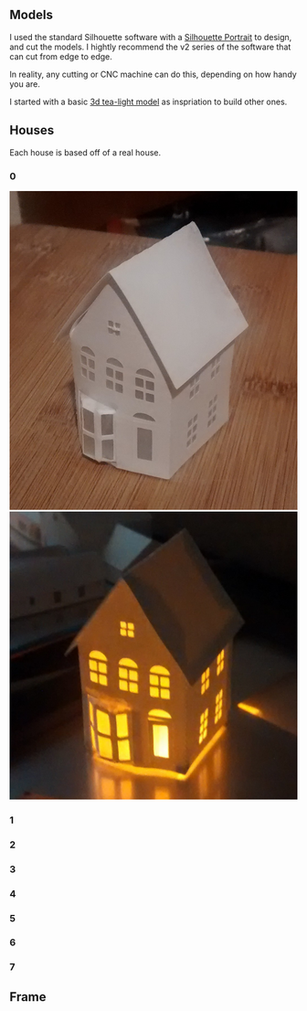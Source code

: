 ## Models

I used the standard Silhouette software with a
[Silhouette Portrait](http://www.silhouetteamerica.com/shop/machines/portrait)
to design, and cut the models. I hightly recommend the v2 series of the software
that can cut from edge to edge.

In reality, any cutting or CNC machine can do this, depending on how handy you are.

I started with a basic [3d tea-light model](http://www.silhouettedesignstore.com/?page=view-shape&id=69143)
as inspriation to build other ones.

## Houses

Each house is based off of a real house.

### 0
![0final](https://raw.githubusercontent.com/solarkennedy/ether_house/master/house_models/0/0final.jpg)
![0final_lit](https://raw.githubusercontent.com/solarkennedy/ether_house/master/house_models/0/0final_lit.jpg)

### 1
### 2
### 3
### 4
### 5
### 6
### 7

## Frame



